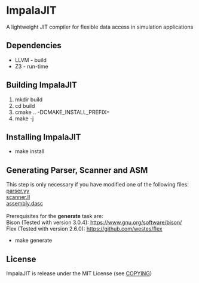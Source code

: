 # ImpalaJIT
A lightweight JIT compiler for flexible data access in simulation applications

## Dependencies
* LLVM - build
* Z3 - run-time

## Building ImpalaJIT
1. mkdir build
2. cd build
3. cmake .. -DCMAKE_INSTALL_PREFIX=<path>
4. make -j

## Installing ImpalaJIT
* make install


## Generating Parser, Scanner and ASM
This step is only necessary if you have modified one of the following files: <br />
[parser.yy](compiler/parser.yy) <br />
[scanner.ll](compiler/scanner.ll) <br />
[assembly.dasc](code-gen/assembly/assembly.dasc) <br /><br />
Prerequisites for the <b>generate</b> task are: <br />
Bison (Tested with version 3.0.4): https://www.gnu.org/software/bison/ <br />
Flex (Tested with version 2.6.0): https://github.com/westes/flex <br />

* make generate

## License
ImpalaJIT is release under the MIT License (see [COPYING](COPYING))
